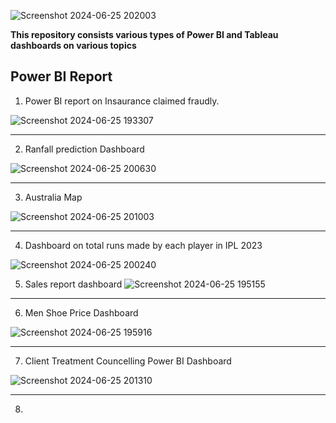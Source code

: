 


![Screenshot 2024-06-25 202003](https://github.com/MAHJABEENMOHIUDDIN/Dashboards/assets/113221570/ffd1c1fd-5d6c-4c0b-a92d-f5e9d4014d10)

**This repository consists various types of Power BI and Tableau dashboards on various topics**


## Power BI Report

1. Power BI report on Insaurance claimed fraudly.

![Screenshot 2024-06-25 193307](https://github.com/MAHJABEENMOHIUDDIN/Dashboards/assets/113221570/4fc90216-6173-41ee-9496-8a983a0603cb)

------------------------------------------------------------------------------------------------------------------------

2. Ranfall prediction Dashboard
   
![Screenshot 2024-06-25 200630](https://github.com/MAHJABEENMOHIUDDIN/Dashboards/assets/113221570/4b7d8f64-84d0-486c-a621-962711a0c16a)

   

------------------------------------------------------------------------------------------------------------------------
3. Australia Map


![Screenshot 2024-06-25 201003](https://github.com/MAHJABEENMOHIUDDIN/Dashboards/assets/113221570/2907c76a-858a-49a0-afaa-b107e476c7cd)

----------------------------------------------------------------------------------------------------------------------

4. Dashboard on total runs made by each player in IPL 2023


![Screenshot 2024-06-25 200240](https://github.com/MAHJABEENMOHIUDDIN/Dashboards/assets/113221570/92ee34f2-8202-464f-a3c7-f8f8848b64ec)

5. Sales report dashboard
![Screenshot 2024-06-25 195155](https://github.com/MAHJABEENMOHIUDDIN/Dashboards/assets/113221570/63badc5c-4bed-4223-88d7-af4590458dea)

----------------------------------------------------------------------------------------------------------------------
6. Men Shoe Price Dashboard

![Screenshot 2024-06-25 195916](https://github.com/MAHJABEENMOHIUDDIN/Dashboards/assets/113221570/b8bfed78-9246-4a22-a2cb-35cff42c1b9a)

----------------------------------------------------------------------------------------------------------------------

7. Client Treatment Councelling Power BI Dashboard

![Screenshot 2024-06-25 201310](https://github.com/MAHJABEENMOHIUDDIN/Dashboards/assets/113221570/3aef2922-6adc-4aff-a337-0d73a31e10b0)

----------------------------------------------------------------------------------------------------------------------

8.
